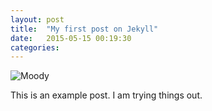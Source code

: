 ```yaml
---
layout: post
title:  "My first post on Jekyll"
date:   2015-05-15 00:19:30
categories: 
---
```


![Moody](https://cloud.githubusercontent.com/assets/12274440/7627374/674042d8-fa34-11e4-80c1-c37657f0bbf6.png)

This is an example post. I am trying things out.

